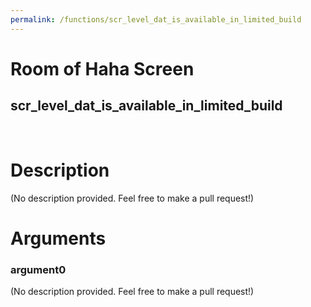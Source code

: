 ```yaml
---
permalink: /functions/scr_level_dat_is_available_in_limited_build
---
```

# Room of Haha Screen  
## scr_level_dat_is_available_in_limited_build  
&nbsp;  
# Description  
(No description provided. Feel free to make a pull request!) 
&nbsp;  
# Arguments
### argument0
(No description provided. Feel free to make a pull request!)
&nbsp;  


